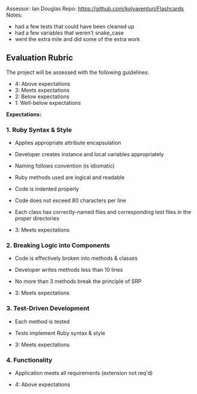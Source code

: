 Assessor: Ian Douglas
Repo: https://github.com/kolyaventuri/Flashcards
Notes:
- had a few tests that could have been cleaned up
- had a few variables that weren't snake_case
- went the extra mile and did some of the extra work


## Evaluation Rubric

The project will be assessed with the following guidelines:

* 4: Above expectations
* 3: Meets expectations
* 2: Below expectations
* 1: Well-below expectations

**Expectations:**

### 1. Ruby Syntax & Style

* Applies appropriate attribute encapsulation  
* Developer creates instance and local variables appropriately
* Naming follows convention (is idiomatic)
* Ruby methods used are logical and readable
* Code is indented properly
* Code does not exceed 80 characters per line
* Each class has correctly-named files and corresponding test files in the proper directories 

* 3: Meets expectations



### 2. Breaking Logic into Components

* Code is effectively broken into methods & classes 
* Developer writes methods less than 10 lines 
* No more than 3 methods break the principle of SRP 

* 3: Meets expectations



### 3. Test-Driven Development

* Each method is tested  
* Tests implement Ruby syntax & style   

* 3: Meets expectations



### 4. Functionality

* Application meets all requirements (extension not req'd)

* 4: Above expectations
